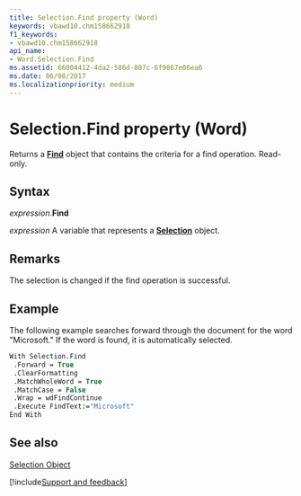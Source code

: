```yaml
---
title: Selection.Find property (Word)
keywords: vbawd10.chm158662918
f1_keywords:
- vbawd10.chm158662918
api_name:
- Word.Selection.Find
ms.assetid: 66004412-4da2-586d-887c-6f9867e06ea6
ms.date: 06/08/2017
ms.localizationpriority: medium
---
```



# Selection.Find property (Word)

Returns a **[Find](Word.Find.md)** object that contains the criteria for a find operation. Read-only.


## Syntax

_expression_.**Find**

_expression_ A variable that represents a **[Selection](Word.Selection.md)** object.


## Remarks

The selection is changed if the find operation is successful.


## Example

The following example searches forward through the document for the word "Microsoft." If the word is found, it is automatically selected.

```vb
With Selection.Find 
 .Forward = True 
 .ClearFormatting 
 .MatchWholeWord = True 
 .MatchCase = False 
 .Wrap = wdFindContinue 
 .Execute FindText:="Microsoft" 
End With
```


## See also


[Selection Object](Word.Selection.md)

[!include[Support and feedback](~/includes/feedback-boilerplate.md)]
